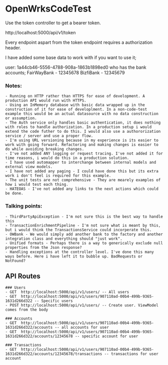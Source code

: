 # OpenWrksCodeTest

Use the token controller to get a bearer token.

http://localhost:5000/api/v1/token

Every endpoint aspart from the token endpoint requires a authorization header.

I have added some base data to work with if you want to use it;

user: 1a44cb46-5556-4788-908a-1863b1898ed0
who has the bank accounts;
FairWayBank - 12345678
BizfiBank - 12345679

### Notes: 
	- Running on HTTP rather than HTTPS for ease of development. A production API would run with HTTPS.
	- Using an InMemory database with basic data wrapped up in the construction of it for ease of developlment. In a non-code-test example this would be an actual datasource with no data construction or assumption.
	- The Auth service only handles basic authentication, it does nothing with roles to handle authorization. In a production setup i would extend the code futher to do this. I would also use a authororization service / server and use a proper flow.
	- I'm using URL versioning because in my experience is its easier to work with going forward. Refactoring and making changes is easier to do while avoiding breaking changes. 
	- I've not added ANY logging or request tracing. I've not added it for time reasons, i would do this in a production solution.
	- I have used automapper to interchange between internal models and external view models.
	- I have not added any paging - I could have done this but its extra work i don't feel is required for this example.
	- The unit tests are not comprehensive - They are mearely examples of how i would test each thing.
	- HATEOAS - I've not added any links to the next actions which could be done.

### Talking points: 
	- ThirdPartyApiException - I'm not sure this is the best way to handle this
	- TransactionEnrichmentPipeline - I'm not sure what is meant by this, but i would think the TransactionsService could incorperate this.
	- OWBank - We would simply add another bank to the factory and another integration class and everything should "just work".
	- Unified formats - Perhaps there is a way to generically exclude null properties from the Json response?
	- Handling exceptions at the controller level. I've done this many ways before. Here i have left it to bubble up. BadRequests or NotFound?

## API Routes
	### Users
	- GET  http://localhost:5000/api/v1/users/ -- All users
	- GET  http://localhost:5000/api/v1/users/907110ad-00b4-499b-9365-1631d266d322 -- Specific users
	- POST http://localhost:5000/api/v1/users/ -- Create user. ViewModel comes from the body

	### Accounts
	- GET  http://localhost:5000/api/v1/users/907110ad-00b4-499b-9365-1631d266d322/accounts -- all accounts for user
	- GET  http://localhost:5000/api/v1/users/907110ad-00b4-499b-9365-1631d266d322/accounts/12345678 -- specific account for user

	### Transactions
	- GET  http://localhost:5000/api/v1/users/907110ad-00b4-499b-9365-1631d266d322/accounts/12345678/transactions -- transactions for user account